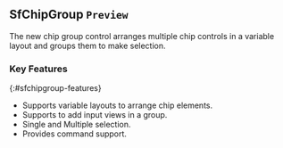 ## SfChipGroup `Preview`

The new chip group control arranges multiple chip controls in a variable layout and groups them to make selection. 

### Key Features
{:#sfchipgroup-features}
 * Supports variable layouts to arrange chip elements.  
 * Supports to add input views in a group. 
 * Single and Multiple selection.
 * Provides command support.
